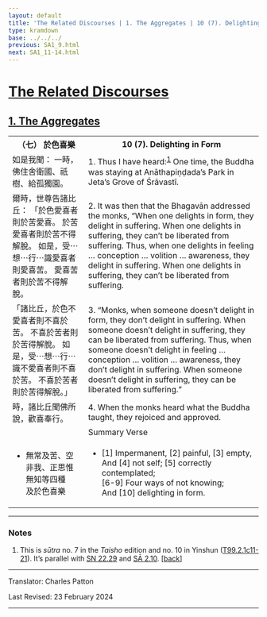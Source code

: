 ```yaml
---
layout: default
title: 'The Related Discourses | 1. The Aggregates | 10 (7). Delighting in Form'
type: kramdown
base: ../../../
previous: SA1_9.html
next: SA1_11-14.html
---
```


<h1><a href='../index.html'>The Related Discourses</a></h1>
<h2><a href='index.html'>1. The Aggregates</a></h2>

<table class="trans">
  <th class='ch'>（七） 於色喜樂</th>
  <th class='en'>10 (7). Delighting in Form</th>
  <tr>
    <td title='t99.2.1c11'>如是我聞： 一時，佛住舍衛國、祇樹、給孤獨園。</td>
    <td id='p1'>1. Thus I have heard:<sup id="ref1"><a href="#n1">1</a></sup> One time, the Buddha was staying at Anāthapiṇḍada’s Park in Jeta’s Grove of Śrāvastī.</td>
  </tr>
  <tr>
    <td title='t99.2.1c12'>爾時，世尊告諸比丘： 「於色愛喜者則於苦愛喜。 於苦愛喜者則於苦不得解脫。 如是，受⋯想⋯行⋯識愛喜者則愛喜苦。 愛喜苦者則於苦不得解脫。</td>
    <td id='p2'>2. It was then that the Bhagavān addressed the monks, “When one delights in form, they delight in suffering. When one delights in suffering, they can’t be liberated from suffering. Thus, when one delights in feeling … conception … volition … awareness, they delight in suffering. When one delights in suffering, they can’t be liberated from suffering.</td>
  </tr>
  <tr>
    <td title='t99.2.1c15'>「諸比丘，於色不愛喜者則不喜於苦。 不喜於苦者則於苦得解脫。 如是，受⋯想⋯行⋯識不愛喜者則不喜於苦。 不喜於苦者則於苦得解脫。」</td>
    <td id='p3'>3. “Monks, when someone doesn’t delight in form, they don’t delight in suffering. When someone doesn’t delight in suffering, they can be liberated from suffering. Thus, when someone doesn’t delight in feeling … conception … volition … awareness, they don’t delight in suffering. When someone doesn’t delight in suffering, they can be liberated from suffering.”</td>
  </tr>
  <tr>
    <td title='t99.2.1c19'>時，諸比丘聞佛所說，歡喜奉行。</td>
    <td id='p4'>4. When the monks heard what the Buddha taught, they rejoiced and approved.</td>
  </tr>
<tr>
  <td title='t99.2.1c20'></td>
  <td class='subheading'>Summary Verse</td>
</tr>
<tr>
  <td title='t99.2.1c20'><ul class='verse'>
    <li>無常及苦、空<br/>
    非我、正思惟<br/>
    無知等四種<br/>
    及於色喜樂</li>
  </ul></td>
  <td><ul class='verse'>
    <li>[1] Impermanent, [2] painful, [3] empty,<br/>
    And [4] not self; [5] correctly contemplated;<br/>
    [6-9] Four ways of not knowing;<br/>
    And [10] delighting in form.</li>
  </ul></td>
</tr>
</table>

<hr/>

<h3 id="notes">Notes</h3>

<ol>
<li id="n1">This is <em>sūtra</em> no. 7 in the <cite>Taisho</cite> edition and no. 10 in Yinshun (<a href="https://cbetaonline.dila.edu.tw/zh/T02n0099_p0001c11" target="_blank">T99.2.1c11-21</a>). It’s parallel with <a href="https://suttacentral.net/sn22.29" target="_blank">SN 22.29</a> and <a href="../02/SA2_10.html" target="_blank">SĀ 2.10</a>. [<a href="#ref1">back</a>]</li>
</ol>
<hr/>

<p class="translator">Translator: Charles Patton</p>
<p class='revised'>Last Revised: 23 February 2024</p>

<hr/>